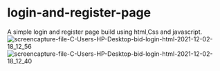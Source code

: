 # login-and-register-page
A simple login and register page build using html,Css and javascript.
![screencapture-file-C-Users-HP-Desktop-bid-login-html-2021-12-02-18_12_56](https://user-images.githubusercontent.com/51041395/144422414-2dcf6030-fb00-4769-8fe5-e1f4d58c5f81.png)
![screencapture-file-C-Users-HP-Desktop-bid-login-html-2021-12-02-18_12_40](https://user-images.githubusercontent.com/51041395/144423176-981f2190-972c-42f2-883b-68d504447fbd.png)
